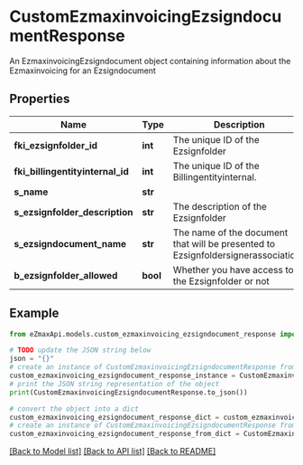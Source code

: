 # CustomEzmaxinvoicingEzsigndocumentResponse

An EzmaxinvoicingEzsigndocument object containing information about the Ezmaxinvoicing for an Ezsigndocument

## Properties

Name | Type | Description | Notes
------------ | ------------- | ------------- | -------------
**fki_ezsignfolder_id** | **int** | The unique ID of the Ezsignfolder | 
**fki_billingentityinternal_id** | **int** | The unique ID of the Billingentityinternal. | [optional] 
**s_name** | **str** |  | 
**s_ezsignfolder_description** | **str** | The description of the Ezsignfolder | 
**s_ezsigndocument_name** | **str** | The name of the document that will be presented to Ezsignfoldersignerassociations | 
**b_ezsignfolder_allowed** | **bool** | Whether you have access to the Ezsignfolder or not | 

## Example

```python
from eZmaxApi.models.custom_ezmaxinvoicing_ezsigndocument_response import CustomEzmaxinvoicingEzsigndocumentResponse

# TODO update the JSON string below
json = "{}"
# create an instance of CustomEzmaxinvoicingEzsigndocumentResponse from a JSON string
custom_ezmaxinvoicing_ezsigndocument_response_instance = CustomEzmaxinvoicingEzsigndocumentResponse.from_json(json)
# print the JSON string representation of the object
print(CustomEzmaxinvoicingEzsigndocumentResponse.to_json())

# convert the object into a dict
custom_ezmaxinvoicing_ezsigndocument_response_dict = custom_ezmaxinvoicing_ezsigndocument_response_instance.to_dict()
# create an instance of CustomEzmaxinvoicingEzsigndocumentResponse from a dict
custom_ezmaxinvoicing_ezsigndocument_response_from_dict = CustomEzmaxinvoicingEzsigndocumentResponse.from_dict(custom_ezmaxinvoicing_ezsigndocument_response_dict)
```
[[Back to Model list]](../README.md#documentation-for-models) [[Back to API list]](../README.md#documentation-for-api-endpoints) [[Back to README]](../README.md)


